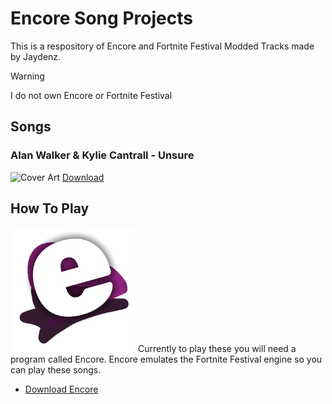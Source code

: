 # Encore Song Projects
This is a respository of Encore and Fortnite Festival Modded Tracks made by Jaydenz.

> [!WARNING]
> I do not own Encore or Fortnite Festival<br>

## Songs
### Alan Walker & Kylie Cantrall - Unsure
![Cover Art]([Song%20Data/Alan%20Walker%20-%20Unsure/cover.png)
[Download](https://github.com/JaydenzKoci/song-projects/blob/main/Songs/Alan%20Walker%20-%20Unsure.zip)
## How To Play
  ![fileupload](images/Encore.png)
  Currently to play these you will need a program called Encore. Encore emulates the Fortnite Festival engine so you can play these songs.
- [Download Encore](https://github.com/Encore-Developers/Encore/releases/tag/v0.1.3)
